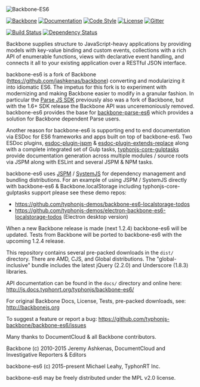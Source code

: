 ![Backbone-ES6](http://i.imgur.com/KKkgP8P.png)

[![Backbone](https://img.shields.io/badge/backbone-1.2.3-yellowgreen.svg?style=flat)](https://github.com/jashkenas/backbone)
[![Documentation](http://js.docs.typhonrt.org/typhonjs/backbone-es6/badge.svg)](http://js.docs.typhonrt.org/typhonjs/backbone-es6/)
[![Code Style](https://img.shields.io/badge/code%20style-allman-yellowgreen.svg?style=flat)](https://en.wikipedia.org/wiki/Indent_style#Allman_style)
[![License](https://img.shields.io/badge/license-MPLv2-yellowgreen.svg?style=flat)](https://github.com/typhonjs-backbone/backbone-es6/blob/master/LICENSE)
[![Gitter](https://img.shields.io/gitter/room/typhonjs/TyphonJS.svg)](https://gitter.im/typhonjs/TyphonJS)

[![Build Status](https://travis-ci.org/typhonjs-backbone/backbone-es6.svg?branch=master)](https://travis-ci.org/typhonjs-backbone/backbone-es6)
[![Dependency Status](https://www.versioneye.com/user/projects/56eb95004e714c003625c72a/badge.svg?style=flat)](https://www.versioneye.com/user/projects/56eb95004e714c003625c72a)

Backbone supplies structure to JavaScript-heavy applications by providing models with key-value binding and custom events, collections with a rich API of enumerable functions, views with declarative event handling, and connects it all to your existing application over a RESTful JSON interface.

backbone-es6 is a fork of Backbone (https://github.com/jashkenas/backbone) converting and modularizing it into idiomatic ES6. The impetus for this fork is to experiment with modernizing and making Backbone easier to modify in a granular fashion. In particular the [Parse JS SDK](http://www.parse.com) previously also was a fork of Backbone, but with the 1.6+ SDK release the Backbone API was unceremoniously removed. backbone-es6 provides the base for [backbone-parse-es6](https://github.com/typhonjs-backbone-parse/backbone-parse-es6) which provides a solution for Backbone dependent Parse users. 

Another reason for backbone-es6 is supporting end to end documentation via ESDoc for ES6 frameworks and apps built on top of backbone-es6. Two ESDoc plugins, [esdoc-plugin-jspm](https://github.com/typhonjs-node-esdoc/esdoc-plugin-jspm) & [esdoc-plugin-extends-replace](https://github.com/typhonjs-node-esdoc/esdoc-plugin-extends-replace) along with a complete integrated set of Gulp tasks, [typhonjs-core-gulptasks](https://github.com/typhonjs-node-gulp/typhonjs-core-gulptasks) provide documentation generation across multiple modules / source roots via JSPM along with ESLint and several JSPM & NPM tasks.

backbone-es6 uses [JSPM](http://www.jspm.io) / [SystemJS](https://github.com/systemjs/systemjs) for dependency management and bundling distributions. For an example of using JSPM / SystemJS directly with backbone-es6 & Backbone.localStorage including typhonjs-core-gulptasks support please see these demo repos:

- https://github.com/typhonjs-demos/backbone-es6-localstorage-todos
- https://github.com/typhonjs-demos/electron-backbone-es6-localstorage-todos  (Electron desktop version)

When a new Backbone release is made (next 1.2.4) backbone-es6 will be updated. Tests from Backbone will be ported to backbone-es6 with the upcoming 1.2.4 release. 

This repository contains several pre-packed downloads in the `dist/` directory. There are AMD, CJS, and Global distributions. The "global-inclusive" bundle includes the latest jQuery (2.2.0) and Underscore (1.8.3) libraries.

API documentation can be found in the `docs/` directory and online here:
http://js.docs.typhonrt.org/typhonjs/backbone-es6/

For original Backbone Docs, License, Tests, pre-packed downloads, see:
http://backbonejs.org

To suggest a feature or report a bug:
https://github.com/typhonjs-backbone/backbone-es6/issues

Many thanks to DocumentCloud & all Backbone contributors.

Backbone (c) 2010-2015 Jeremy Ashkenas, DocumentCloud and Investigative Reporters & Editors

backbone-es6 (c) 2015-present Michael Leahy, TyphonRT Inc. 

backbone-es6 may be freely distributed under the MPL v2.0 license.
